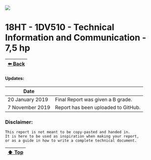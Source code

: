 ##### ![](https://mymoodle.lnu.se/pluginfile.php/1/theme_essential/logo/1573077602/lnu-logo.png)
# 18HT - 1DV510 - Technical Information and Communication - 7,5 hp
| [:arrow_left: Back](../../../) |
|---|
#### Updates:
| Date |  |
|---|---|
| 20 January 2019 | Final Report was given a B grade. |
| 7 November 2019 | Report has been uploaded to GitHub. |

### Disclaimer:
```
This report is not meant to be copy-pasted and handed in. 
It is here to be used as inspiration when making your report,
or as a guide in how to write a complete technical document.
```

| [:arrow_up: Top]() |
|---|
